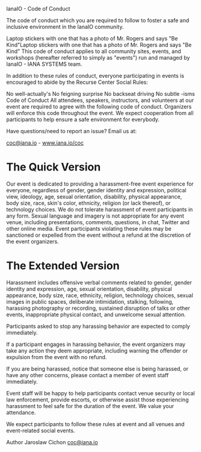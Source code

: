IanaIO - Code of Conduct

The code of conduct which you are required to follow to foster a safe and inclusive environment in the IanaIO community.

Laptop stickers with one that has a photo of Mr. Rogers and says "Be Kind"Laptop stickers with one that has a photo of Mr. Rogers and says "Be Kind"
This code of conduct applies to all community sites, events, and workshops (hereafter referred to simply as "events") run and managed by IanaIO - IANA SYSTEMS team.

In addition to these rules of conduct, everyone participating in events is encouraged to abide by the Recurse Center Social Rules:

No well-actually's
No feigning surprise
No backseat driving
No subtle -isms
Code of Conduct
All attendees, speakers, instructors, and volunteers at our event are required to agree with the following code of conduct. Organizers will enforce this code throughout the event. We expect cooperation from all participants to help ensure a safe environment for everybody.

Have questions/need to report an issue?
Email us at:

coc@iana.io - www.iana.io/coc

# The Quick Version

Our event is dedicated to providing a harassment-free event experience for everyone, regardless of gender, gender identity and expression, political view, ideology, age, sexual orientation, disability, physical appearance, body size, race, skin's color, ethnicity, religion (or lack thereof), or technology choices. We do not tolerate harassment of event participants in any form. Sexual language and imagery is not appropriate for any event venue, including presentations, comments, questions, in chat, Twitter and other online media. Event participants violating these rules may be sanctioned or expelled from the event without a refund at the discretion of the event organizers.

# The Extended Version
Harassment includes offensive verbal comments related to gender, gender identity and expression, age, sexual orientation, disability, physical appearance, body size, race, ethnicity, religion, technology choices, sexual images in public spaces, deliberate intimidation, stalking, following, harassing photography or recording, sustained disruption of talks or other events, inappropriate physical contact, and unwelcome sexual attention.

Participants asked to stop any harassing behavior are expected to comply immediately.

If a participant engages in harassing behavior, the event organizers may take any action they deem appropriate, including warning the offender or expulsion from the event with no refund.

If you are being harassed, notice that someone else is being harassed, or have any other concerns, please contact a member of event staff immediately.

Event staff will be happy to help participants contact venue security or local law enforcement, provide escorts, or otherwise assist those experiencing harassment to feel safe for the duration of the event. We value your attendance.

We expect participants to follow these rules at event and all venues and event-related social events.

Author
Jaroslaw Cichon
coc@iana.io

